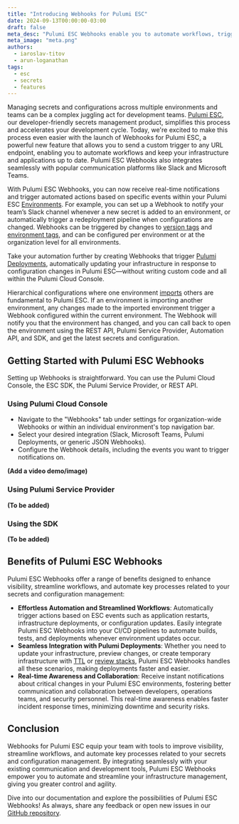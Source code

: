 ```yaml
---
title: "Introducing Webhooks for Pulumi ESC"
date: 2024-09-13T00:00:00-03:00
draft: false
meta_desc: "Pulumi ESC Webhooks enable you to automate workflows, trigger actions, and streamline the management of your infrastructure and applications"
meta_image: "meta.png"
authors:
  - iaroslav-titov
  - arun-loganathan
tags:
  - esc
  - secrets
  - features
---
```


Managing secrets and configurations across multiple environments and teams can be a complex juggling act for development teams. [Pulumi ESC](/docs/esc/), our developer-friendly secrets management product, simplifies this process and accelerates your development cycle. Today, we're excited to make this process even easier with the launch of Webhooks for Pulumi ESC, a powerful new feature that allows you to send a custom trigger to any URL endpoint, enabling you to automate workflows and keep your infrastructure and applications up to date. Pulumi ESC Webhooks also integrates seamlessly with popular communication platforms like Slack and Microsoft Teams.

<!--more-->

With Pulumi ESC Webhooks, you can now receive real-time notifications and trigger automated actions based on specific events within your Pulumi ESC [Environments](/docs/esc/environments/).  For example, you can set up a Webhook to notify your team’s Slack channel whenever a new secret is added to an environment, or automatically trigger a redeployment pipeline when configurations are changed. Webhooks can be triggered by changes to [version tags](/docs/esc/environments/#tagging-versions) and [environment tags](/blog/esc-projects-environment-tags-launch/#introducing-environment-tags), and can be configured per environment or at the organization level for all environments.

Take your automation further by creating Webhooks that trigger [Pulumi Deployments](/docs/pulumi-cloud/deployments/), automatically updating your infrastructure in response to configuration changes in Pulumi ESC—without writing custom code and all within the Pulumi Cloud Console.

Hierarchical configurations where one environment [imports](/docs/esc/environments/#importing-other-environments) others are fundamental to Pulumi ESC. If an environment is importing another environment, any changes made to the imported environment trigger a Webhook configured within the current environment. The Webhook will notify you that the environment has changed, and you can call back to open the environment using the REST API, Pulumi Service Provider, Automation API, and SDK, and get the latest secrets and configuration.

## Getting Started with Pulumi ESC Webhooks

Setting up Webhooks is straightforward. You can use the Pulumi Cloud Console, the ESC SDK, the Pulumi Service Provider, or REST API.

### Using Pulumi Cloud Console

- Navigate to the "Webhooks" tab under settings for organization-wide Webhooks or within an individual environment's top navigation bar.
- Select your desired integration (Slack, Microsoft Teams, Pulumi Deployments, or generic JSON Webhooks).
- Configure the Webhook details, including the events you want to trigger notifications on.

<b>(Add a video demo/image)</b>

### Using Pulumi Service Provider

<b>(To be added)</b>

### Using the SDK

<b>(To be added)</b>

## Benefits of Pulumi ESC Webhooks

Pulumi ESC Webhooks offer a range of benefits designed to enhance visibility, streamline workflows, and automate key processes related to your secrets and configuration management:

- **Effortless Automation and Streamlined Workflows**: Automatically trigger actions based on ESC events such as application restarts, infrastructure deployments, or configuration updates. Easily integrate Pulumi ESC Webhooks into your CI/CD pipelines to automate builds, tests, and deployments whenever environment updates occur.
- **Seamless Integration with Pulumi Deployments**: Whether you need to update your infrastructure, preview changes, or create temporary infrastructure with [TTL](/docs/pulumi-cloud/deployments/ttl/) or [review stacks](/docs/pulumi-cloud/deployments/review-stacks/), Pulumi ESC Webhooks handles all these scenarios, making deployments faster and easier.
- **Real-time Awareness and Collaboration**: Receive instant notifications about critical changes in your Pulumi ESC environments, fostering better communication and collaboration between developers, operations teams, and security personnel. This real-time awareness enables faster incident response times, minimizing downtime and security risks.

## Conclusion

Webhooks for Pulumi ESC equip your team with tools to improve visibility, streamline workflows, and automate key processes related to your secrets and configuration management. By integrating seamlessly with your existing communication and development tools, Pulumi ESC Webhooks empower you to automate and streamline your infrastructure management, giving you greater control and agility.

Dive into our documentation and explore the possibilities of Pulumi ESC Webhooks! As always, share any feedback or open new issues in our [GitHub repository](https://github.com/pulumi/esc/issues/new/choose).
